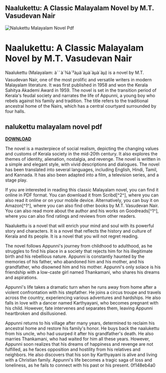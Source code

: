 ## Naalukettu: A Classic Malayalam Novel by M.T. Vasudevan Nair

 
![Nalukettu Malayalam Novel Pdf](https://cdn.asaha.com/assets/thumbs/102/102f6d78237daafcdc86d3af3a99b712.jpg)

 
# Naalukettu: A Classic Malayalam Novel by M.T. Vasudevan Nair
 
Naalukettu (Malayalam: à´¨à´¾à´²àµà´àµà´àµà´àµ) is a novel by M.T. Vasudevan Nair, one of the most prolific and versatile writers in modern Malayalam literature. It was first published in 1958 and won the Kerala Sahitya Akademi Award in 1959. The novel is set in the transition period of Kerala's feudal society and narrates the life of Appunni, a young boy who rebels against his family and tradition. The title refers to the traditional ancestral home of the Nairs, which has a central courtyard surrounded by four halls.
 
## nalukettu malayalam novel pdf


[**DOWNLOAD**](https://www.google.com/url?q=https%3A%2F%2Fgeags.com%2F2tKGs0&sa=D&sntz=1&usg=AOvVaw1iBRFIrt-G5nA2l4A2vVId)

 
The novel is a masterpiece of social realism, depicting the changing values and customs of Kerala society in the mid-20th century. It also explores the themes of identity, alienation, nostalgia, and revenge. The novel is written in a simple and elegant style, with vivid descriptions and dialogues. The novel has been translated into several languages, including English, Hindi, Tamil, and Kannada. It has also been adapted into a film, a television series, and a stage play.
 
If you are interested in reading this classic Malayalam novel, you can find it online in PDF format. You can download it from Scribd[^2^], where you can also read it online or on your mobile device. Alternatively, you can buy it on Amazon[^1^], where you can also find other books by M.T. Vasudevan Nair. You can also read more about the author and his works on Goodreads[^1^], where you can also find ratings and reviews from other readers.
 
Naalukettu is a novel that will enrich your mind and soul with its powerful story and characters. It is a novel that reflects the history and culture of Kerala and its people. It is a novel that you will not regret reading.
  
The novel follows Appunni's journey from childhood to adulthood, as he struggles to find his place in a society that rejects him for his illegitimate birth and his rebellious nature. Appunni is constantly haunted by the memories of his father, who abandoned him and his mother, and his grandfather, who disowned him and his mother. Appunni's only solace is his friendship with a low-caste girl named Thankamani, who shares his dreams and aspirations.
 
Appunni's life takes a dramatic turn when he runs away from home after a violent confrontation with his stepfather. He joins a circus troupe and travels across the country, experiencing various adventures and hardships. He also falls in love with a dancer named Karthyayani, who becomes pregnant with his child. However, fate intervenes and separates them, leaving Appunni heartbroken and disillusioned.
 
Appunni returns to his village after many years, determined to reclaim his ancestral home and restore his family's honor. He buys back the naalukettu from his uncle, who had usurped it after his grandfather's death. He also marries Thankamani, who had waited for him all these years. However, Appunni soon realizes that his dreams of happiness and revenge are not fulfilled, as he faces opposition and hostility from his relatives and neighbors. He also discovers that his son by Karthyayani is alive and living with a Christian family. Appunni's life becomes a tragic saga of loss and loneliness, as he fails to connect with his past or his present.
 0f148eb4a0
